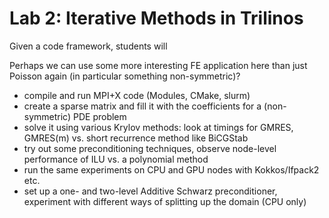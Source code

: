 # Lab 2: Iterative Methods in Trilinos

Given a code framework, students will

Perhaps we can use some more interesting FE application here than just Poisson again (in particular something non-symmetric)?

- compile and run MPI+X code (Modules, CMake, slurm)
- create a sparse matrix and fill it with the coefficients for a (non-symmetric) PDE problem
- solve it using various Krylov methods: look at timings for GMRES, GMRES(m) vs. short recurrence method like BiCGStab
- try out some preconditioning techniques, observe node-level performance of ILU vs. a polynomial method
- run the same experiments on CPU and GPU nodes with Kokkos/Ifpack2 etc.
- set up a one- and two-level Additive Schwarz preconditioner, experiment with different ways of splitting up the domain (CPU only)
